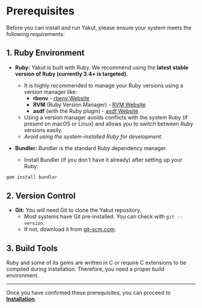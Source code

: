 # Prerequisites

Before you can install and run Yakut, please ensure your system meets the
following requirements:

## 1. Ruby Environment

- **Ruby:** Yakut is built with Ruby. We recommend using the **latest stable version of Ruby (currently 3.4+ is targeted)**.

  - It is highly recommended to manage your Ruby versions using a version manager like:
    - **rbenv** - [rbenv Website](https://rbenv.org/)
    - **RVM** (Ruby Version Manager) - [RVM Website](https://rvm.io/)
    - **asdf** (with the Ruby plugin) - [asdf Website](https://asdf-vm.com/)
  - Using a version manager avoids conflicts with the system Ruby (if present on macOS or Linux) and allows you to switch between Ruby versions easily.
  - _Avoid using the system-installed Ruby for development._

- **Bundler:** Bundler is the standard Ruby dependency manager.
  - Install Bundler (if you don't have it already) after setting up your Ruby:

```bash
gem install bundler
```

## 2. Version Control

- **Git:** You will need Git to clone the Yakut repository.
  - Most systems have Git pre-installed. You can check with `git --version`.
  - If not, download it from [git-scm.com](https://git-scm.com/downloads).

## 3. Build Tools

Ruby and some of its gems are written in C or require C extensions to be compiled during
installation. Therefore, you need a proper build environment.

---

Once you have confirmed these prerequisites, you can proceed to **[Installation](./installation.md)**.
